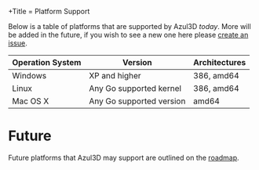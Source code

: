 +Title = Platform Support

Below is a table of platforms that are supported by Azul3D *today*. More will be added in the future, if you wish to see a new one here please [create an issue](https://github.com/azul3d/issues/issues).</p>

| Operation System | Version                  | Architectures |
|------------------|--------------------------|---------------|
| Windows          | XP and higher            | 386, amd64    |
| Linux            | Any Go supported kernel  | 386, amd64    |
| Mac OS X         | Any Go supported version | amd64         |

# Future

Future platforms that Azul3D may support are outlined on the [roadmap](/doc/roadmap.html#future-platforms).
